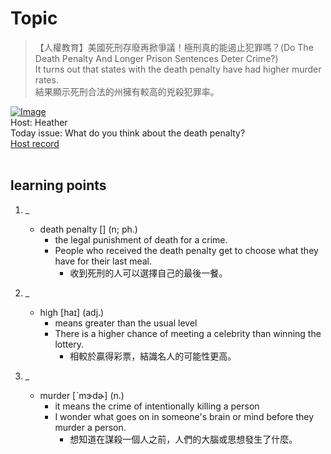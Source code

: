 # Topic

> 【人權教育】美國死刑存廢再掀爭議！極刑真的能遏止犯罪嗎？(Do The Death Penalty And Longer Prison Sentences Deter Crime?) <br>
> It turns out that states with the death penalty have had higher murder rates. <br>
> 結果顯示死刑合法的州擁有較高的兇殺犯罪率。 <br>

[![Image](https://cdn.voicetube.com/assets/thumbnails/HWZerD0Na58.jpg)](https://www.youtube.com/embed/HWZerD0Na58?rel=0&showinfo=0&cc_load_policy=0&controls=1&autoplay=1&iv_load_policy=3&playsinline=1&wmode=transparent&start=172&end=177&enablejsapi=1&origin=https://tw.voicetube.com&widgetid=1)<br>
Host: Heather
<br>Today issue: What do you think about the death penalty?
<br>
[Host record](https://cdn.voicetube.com/tmp/everyday_records/heather_vt_39303/3424.mp3)
<br><br>
## learning points
1. _
	* death penalty [] (n; ph.)
		- the legal punishment of death for a crime.
		- People who received the death penalty get to choose what they have for their last meal.
			+ 收到死刑的人可以選擇自己的最後一餐。

2. _
	* high [haɪ] (adj.)
		- means greater than the usual level
		- There is a higher chance of meeting a celebrity than winning the lottery.
			+ 相較於贏得彩票，結識名人的可能性更高。

3. _
	* murder [ˋmɝdɚ] (n.)
		- it means the crime of intentionally killing a person
		- I wonder what goes on in someone's brain or mind before they murder a person.
			+ 想知道在謀殺一個人之前，人們的大腦或思想發生了什麼。
